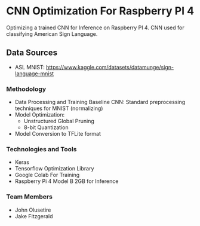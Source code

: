 # CNN Optimization For Raspberry PI 4
Optimizing a trained CNN for Inference on Raspberry PI 4.
CNN used for classifying American Sign Language.

## Data Sources
- ASL MNIST: https://www.kaggle.com/datasets/datamunge/sign-language-mnist

### Methodology
- Data Processing and Training Baseline CNN: Standard preprocessing techniques for MNIST (normalizing)
- Model Optimization:
  - Unstructured Global Pruning
  - 8-bit Quantization
- Model Conversion to TFLite format

### Technologies and Tools
- Keras
- Tensorflow Optimization Library
- Google Colab For Training
- Raspberry Pi 4 Model B 2GB for Inference

### Team Members
- John Olusetire
- Jake Fitzgerald
